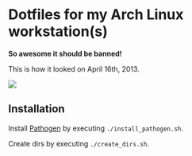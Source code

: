 # Dotfiles for my Arch Linux workstation(s)

**So awesome it should be banned!**

This is how it looked on April 16th, 2013.

![](http://i.imgur.com/w4p4R6I.jpg)

## Installation

Install [Pathogen](https://github.com/tpope/vim-pathogen) by executing `./install_pathogen.sh`.

Create dirs by executing `./create_dirs.sh`.
